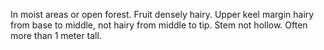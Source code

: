 In moist areas or open forest. Fruit densely hairy. Upper keel margin hairy from base to middle, not hairy from middle to tip. Stem not hollow. Often more than 1 meter tall.
